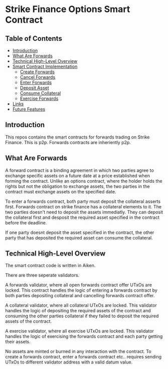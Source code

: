 # Strike Finance Options Smart Contract

## Table of Contents
- [Introduction](#introduction)
- [What Are Forwards](#what-are-forwards)
- [Technical High-Level Overview](#technical-high-level-overview)
- [Smart Contract Implementation](#smart-contract-implementation)
  - [Create Forwards](#create-forwards)
  - [Cancel Forwards](#cancel-forwards)
  - [Enter Forwards](#enter-forwards)
  - [Deposit Asset](#deposit-assets)
  - [Consume Collateral](#consume-collateral)
  - [Exercise Forwards](#exercise-forwards)
- [Links](#links)
- [Future Features](#future-features)


## Introduction
This repos contains the smart contracts for forwards trading on Strike Finance. This is p2p. Forwards contracts are inheriently p2p. 

## What Are Forwards
A forward contract is a binding agreement in which two parties agree to exchange specific assets on a future date at a price established when forming the contract. Unlike an options contract, where the holder holds the rights but not the obligation to exchange assets, the two parties in the contract must exchange assets on the specified date. 

To enter a forwards contract, both party must deposit the collateral asserts first. Forwards contract on strike finance has a collateral elements to it. The two parties doesn't need to deposit the assets immediatly. They can deposit the collateral first and desposit the required asset specified in the contract before the deadline.

If one party doesnt deposit the asset specified in the contract, the other party that has deposited the required asset can consume the collateral. 

## Technical High-Level Overview
The smart contract code is written in Aiken.

There are three seperate validators. 

A forwards validator, where all open forwards contract offer UTxOs are locked. This contract handles the logic of entering a forwards contract by both parties depositing collateral and cancelling forwards contract offer. 

A collateral validator, where all collateral UTxOs are locked. This validator handles the logic of depositing the required assets of the contract and consuming the other parties collateral if they failed to deposit the required assets of the contract.

A exercise validator, where all exercise UTxOs are locked. This validator handles the logic of exercising the forwards contract and each party getting their assets.

No assets are minted or burned in any interaction with the contract. To create a forwards contract, enter a forwards contract etc.. requires sending UTxOs to different validator address with a valid datum value. 

